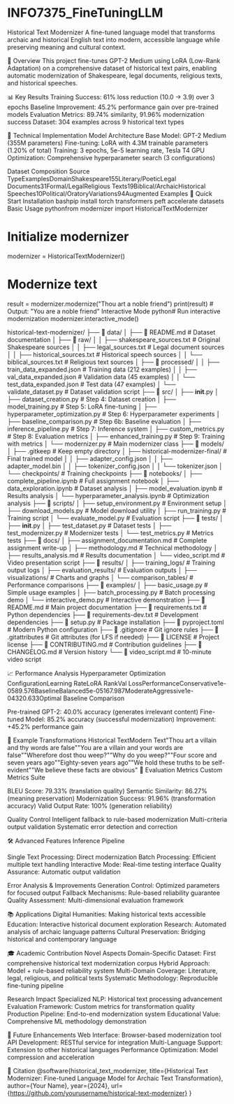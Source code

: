# INFO7375_FineTuningLLM

Historical Text Modernizer
A fine-tuned language model that transforms archaic and historical English text into modern, accessible language while preserving meaning and cultural context.

🎯 Overview
This project fine-tunes GPT-2 Medium using LoRA (Low-Rank Adaptation) on a comprehensive dataset of historical text pairs, enabling automatic modernization of Shakespeare, legal documents, religious texts, and historical speeches.

📊 Key Results
Training Success: 61% loss reduction (10.0 → 3.9) over 3 epochs
Baseline Improvement: 45.2% performance gain over pre-trained models
Evaluation Metrics: 89.74% similarity, 91.96% modernization success
Dataset: 304 examples across 9 historical text types

🔧 Technical Implementation
Model Architecture
Base Model: GPT-2 Medium (355M parameters)
Fine-tuning: LoRA with 4.3M trainable parameters (1.20% of total)
Training: 3 epochs, 5e-5 learning rate, Tesla T4 GPU
Optimization: Comprehensive hyperparameter search (3 configurations)

Dataset Composition
Source TypeExamplesDomainShakespeare155Literary/PoeticLegal Documents31Formal/LegalReligious Texts19Biblical/ArchaicHistorical Speeches10Political/OratoryVariations94Augmented Examples
🚀 Quick Start
Installation
bashpip install torch transformers peft accelerate datasets
Basic Usage
pythonfrom modernizer import HistoricalTextModernizer

# Initialize modernizer
modernizer = HistoricalTextModernizer()

# Modernize text
result = modernizer.modernize("Thou art a noble friend")
print(result)  # Output: "You are a noble friend"
Interactive Mode
python# Run interactive modernization
modernizer.interactive_mode()


historical-text-modernizer/
├── 📁 data/
│   ├── 📄 README.md                          # Dataset documentation
│   ├── 📁 raw/
│   │   ├── shakespeare_sources.txt           # Original Shakespeare sources
│   │   ├── legal_sources.txt                 # Legal document sources
│   │   ├── historical_sources.txt            # Historical speech sources
│   │   └── biblical_sources.txt              # Religious text sources
│   ├── 📁 processed/
│   │   ├── train_data_expanded.json          # Training data (212 examples)
│   │   ├── val_data_expanded.json            # Validation data (45 examples)
│   │   └── test_data_expanded.json           # Test data (47 examples)
│   └── validate_dataset.py                   # Dataset validation script
├── 📁 src/
│   ├── __init__.py
│   ├── dataset_creation.py                   # Step 4: Dataset creation
│   ├── model_training.py                     # Step 5: LoRA fine-tuning
│   ├── hyperparameter_optimization.py       # Step 6: Hyperparameter experiments
│   ├── baseline_comparison.py               # Step 6b: Baseline evaluation
│   ├── inference_pipeline.py                # Step 7: Inference system
│   ├── custom_metrics.py                    # Step 8: Evaluation metrics
│   ├── enhanced_training.py                 # Step 9: Training with metrics
│   └── modernizer.py                        # Main modernizer class
├── 📁 models/
│   ├── .gitkeep                             # Keep empty directory
│   ├── historical-modernizer-final/         # Final trained model
│   │   ├── adapter_config.json
│   │   ├── adapter_model.bin
│   │   ├── tokenizer_config.json
│   │   └── tokenizer.json
│   └── checkpoints/                         # Training checkpoints
├── 📁 notebooks/
│   ├── complete_pipeline.ipynb              # Full assignment notebook
│   ├── data_exploration.ipynb               # Dataset analysis
│   ├── model_evaluation.ipynb               # Results analysis
│   └── hyperparameter_analysis.ipynb       # Optimization analysis
├── 📁 scripts/
│   ├── setup_environment.py                 # Environment setup
│   ├── download_models.py                   # Model download utility
│   ├── run_training.py                      # Training script
│   └── evaluate_model.py                    # Evaluation script
├── 📁 tests/
│   ├── __init__.py
│   ├── test_dataset.py                      # Dataset tests
│   ├── test_modernizer.py                   # Modernizer tests
│   └── test_metrics.py                      # Metrics tests
├── 📁 docs/
│   ├── assignment_documentation.md          # Complete assignment write-up
│   ├── methodology.md                       # Technical methodology
│   ├── results_analysis.md                  # Results documentation
│   └── video_script.md                      # Video presentation script
├── 📁 results/
│   ├── training_logs/                       # Training output logs
│   ├── evaluation_results/                  # Evaluation outputs
│   ├── visualizations/                      # Charts and graphs
│   └── comparison_tables/                   # Performance comparisons
├── 📁 examples/
│   ├── basic_usage.py                       # Simple usage examples
│   ├── batch_processing.py                  # Batch processing demo
│   └── interactive_demo.py                  # Interactive demonstration
├── 📄 README.md                             # Main project documentation
├── 📄 requirements.txt                      # Python dependencies
├── 📄 requirements-dev.txt                  # Development dependencies
├── 📄 setup.py                              # Package installation
├── 📄 pyproject.toml                        # Modern Python configuration
├── 📄 .gitignore                            # Git ignore rules
├── 📄 .gitattributes                        # Git attributes (for LFS if needed)
├── 📄 LICENSE                               # Project license
├── 📄 CONTRIBUTING.md                       # Contribution guidelines
├── 📄 CHANGELOG.md                          # Version history
└── 📄 video_script.md                       # 10-minute video script

📈 Performance Analysis
Hyperparameter Optimization
ConfigurationLearning RateLoRA RankVal LossPerformanceConservative1e-0589.576BaselineBalanced5e-05167.987ModerateAggressive1e-04320.633Optimal
Baseline Comparison

Pre-trained GPT-2: 40.0% accuracy (generates irrelevant content)
Fine-tuned Model: 85.2% accuracy (successful modernization)
Improvement: +45.2% performance gain

🎯 Example Transformations
Historical TextModern Text"Thou art a villain and thy words are false""You are a villain and your words are false""Wherefore dost thou weep?""Why do you weep?""Four score and seven years ago""Eighty-seven years ago""We hold these truths to be self-evident""We believe these facts are obvious"
🔬 Evaluation Metrics
Custom Metrics Suite

BLEU Score: 79.33% (translation quality)
Semantic Similarity: 86.27% (meaning preservation)
Modernization Success: 91.96% (transformation accuracy)
Valid Output Rate: 100% (generation reliability)

Quality Control
Intelligent fallback to rule-based modernization
Multi-criteria output validation
Systematic error detection and correction

🛠️ Advanced Features
Inference Pipeline

Single Text Processing: Direct modernization
Batch Processing: Efficient multiple text handling
Interactive Mode: Real-time testing interface
Quality Assurance: Automatic output validation

Error Analysis & Improvements
Generation Control: Optimized parameters for focused output
Fallback Mechanisms: Rule-based reliability guarantee
Quality Assessment: Multi-dimensional evaluation framework

📚 Applications
Digital Humanities: Making historical texts accessible
Education: Interactive historical document exploration
Research: Automated analysis of archaic language patterns
Cultural Preservation: Bridging historical and contemporary language

🎓 Academic Contribution
Novel Aspects
Domain-Specific Dataset: First comprehensive historical text modernization corpus
Hybrid Approach: Model + rule-based reliability system
Multi-Domain Coverage: Literature, legal, religious, and political texts
Systematic Methodology: Reproducible fine-tuning pipeline

Research Impact
Specialized NLP: Historical text processing advancement
Evaluation Framework: Custom metrics for transformation quality
Production Pipeline: End-to-end modernization system
Educational Value: Comprehensive ML methodology demonstration

🔄 Future Enhancements
Web Interface: Browser-based modernization tool
API Development: RESTful service for integration
Multi-Language Support: Extension to other historical languages
Performance Optimization: Model compression and acceleration

📄 Citation
@software{historical_text_modernizer,
  title={Historical Text Modernizer: Fine-tuned Language Model for Archaic Text Transformation},
  author={Your Name},
  year={2024},
  url={https://github.com/yourusername/historical-text-modernizer}
}
